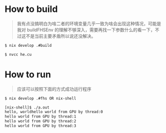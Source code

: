
# How to build

> 我有点没搞明白为啥二者的环境变量几乎一致为啥会出现这种情况，可能是我对 buildFHSEnv 的理解不够深入，需要再找一下参数什么的看一下，不过这不是当前主要矛盾所以说还没解决。

```bash
$ nix develop .#build

$ nvcc he.cu
```

# How to run

> 应该可以按照下面的方式成功运行程序

```bash
$ nix develop .#fhs OR nix-shell

[nix-shell]$ ./a.out 
hello, worldhello world from GPU by thread:0
hello world from GPU by thread:1
hello world from GPU by thread:2
hello world from GPU by thread:3
```
